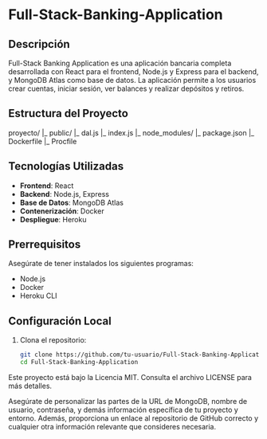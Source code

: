 # Full-Stack-Banking-Application

## Descripción

Full-Stack Banking Application es una aplicación bancaria completa desarrollada con React para el frontend, Node.js y Express para el backend, y MongoDB Atlas como base de datos. La aplicación permite a los usuarios crear cuentas, iniciar sesión, ver balances y realizar depósitos y retiros.

## Estructura del Proyecto
proyecto/
|_ public/
|_ dal.js
|_ index.js
|_ node_modules/
|_ package.json
|_ Dockerfile
|_ Procfile


## Tecnologías Utilizadas

- **Frontend**: React
- **Backend**: Node.js, Express
- **Base de Datos**: MongoDB Atlas
- **Contenerización**: Docker
- **Despliegue**: Heroku

## Prerrequisitos

Asegúrate de tener instalados los siguientes programas:

- Node.js
- Docker
- Heroku CLI

## Configuración Local

1. Clona el repositorio:

   ```bash
   git clone https://github.com/tu-usuario/Full-Stack-Banking-Application.git
   cd Full-Stack-Banking-Application

Este proyecto está bajo la Licencia MIT. Consulta el archivo LICENSE para más detalles.


Asegúrate de personalizar las partes de la URL de MongoDB, nombre de usuario, contraseña, y demás información específica de tu proyecto y entorno. Además, proporciona un enlace al repositorio de GitHub correcto y cualquier otra información relevante que consideres necesaria.


